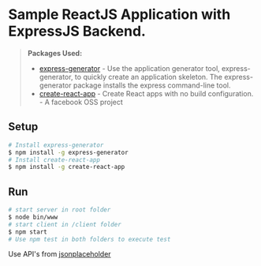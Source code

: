 # Sample ReactJS Application with ExpressJS Backend.



> **Packages Used:**
>
> - [express-generator](https://expressjs.com/en/starter/generator.html) - Use the application generator tool, express-generator, to quickly create an application skeleton. The express-generator package installs the express command-line tool. 
> - [create-react-app](https://github.com/facebookincubator/create-react-app) - Create React apps with no build configuration. - A facebook OSS project


## Setup

```sh
# Install express-generator
$ npm install -g express-generator
# Install create-react-app
$ npm install -g create-react-app
```

## Run

```sh
# start server in root folder
$ node bin/www
# start client in /client folder
$ npm start
# Use npm test in both folders to execute test
```


Use API's from [jsonplaceholder](https://jsonplaceholder.typicode.com/)